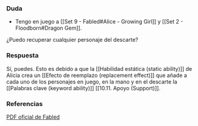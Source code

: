 ### Duda
- Tengo en juego a [[Set 9 - Fabled#Alice - Growing Girl]] y [[Set 2 - Floodborn#Dragon Gem]].

¿Puedo recuperar cualquier personaje del descarte?
### Respuesta
Sí, puedes. Esto es debido a que la [[Habilidad estática (static ability)]] de Alicia crea un [[Efecto de reemplazo (replacement effect)]] que añade a cada uno de los personajes en juego, en la mano y en el descarte la [[Palabras clave (keyword ability)]] [[10.11. Apoyo (Support)]].
 
### Referencias
[PDF oficial de Fabled](https://files.disneylorcana.com/Fabled_SetReleaseNotes_EN.pdf)